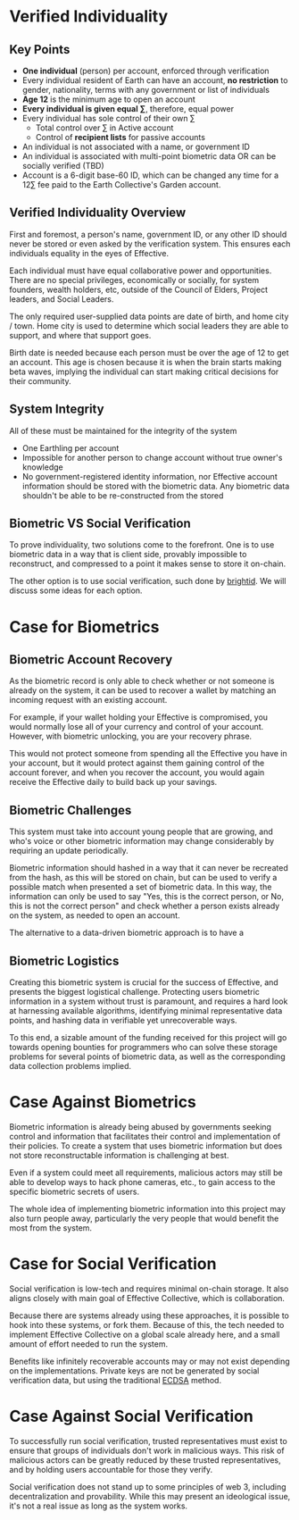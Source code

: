 # Verified Individuality


## Key Points
- **One individual** (person) per account, enforced through verification
- Every individual resident of Earth can have an account, **no restriction** to gender, nationality, terms with any government or list of individuals
- **Age 12** is the minimum age to open an account 
- **Every individual is given equal ∑**, therefore, equal power
- Every individual has sole control of their own ∑
	- Total control over ∑ in Active account
	- Control of **recipient lists** for passive accounts
- An individual is not associated with a name, or government ID 
- An individual is associated with multi-point biometric data OR can be socially verified (TBD)
- Account is a 6-digit base-60 ID, which can be changed any time for a 12∑ fee paid to the Earth Collective's Garden account.


## Verified Individuality Overview
First and foremost, a person's name, government ID, or any other ID should never be stored or even asked by the verification system. This ensures each individuals equality in the eyes of Effective. 

Each individual must have equal collaborative power and opportunities. There are no special privileges, economically or socially, for system founders, wealth holders, etc, outside of the Council of Elders, Project leaders, and Social Leaders.

The only required user-supplied data points are date of birth, and home city / town. Home city is used to determine which social leaders they are able to support, and where that support goes. 

Birth date is needed because each person must be over the age of 12 to get an account. This age is chosen because it is when the brain starts making beta waves, implying the individual can start making critical decisions for their community.

## System Integrity
All of these must be maintained for the integrity of the system
 - One Earthling per account
 - Impossible for another person to change account without true owner's knowledge
 - No government-registered identity information, nor Effective account information should be stored with the biometric data. Any biometric data shouldn't be able to be re-constructed from the stored 

## Biometric VS Social Verification
To prove individuality, two solutions come to the forefront. One is to use biometric data in a way that is client side, provably impossible to reconstruct, and compressed to a point it makes sense to store it on-chain. 

The other option is to use social verification, such done by [brightid](https://www.brightid.org/whitepaper). We will discuss some ideas for each option.

# Case for Biometrics
## Biometric Account Recovery
As the biometric record is only able to check whether or not someone is already on the system, it can be used to recover a wallet by matching an incoming request with an existing account. 

For example, if your wallet holding your Effective is compromised, you would normally lose all of your currency and control of your account. However, with biometric unlocking, you are your recovery phrase.

This would not protect someone from spending all the Effective you have in your account, but it would protect against them gaining control of the account forever, and when you recover the account, you would again receive the Effective daily to build back up your savings. 


## Biometric Challenges
This system must take into account young people that are growing, and who's voice or other biometric information may change considerably by requiring an update periodically. 

Biometric information should hashed in a way that it can never be recreated from the hash, as this will be stored on chain, but can be used to verify a possible match when presented a set of biometric data. In this way, the information can only be used to say "Yes, this is the correct person, or No, this is not the correct person" and check whether a person exists already on the system, as needed to open an account. 

The alternative to a data-driven biometric approach is to have a 

## Biometric Logistics
Creating this biometric system is crucial for the success of Effective, and presents the biggest logistical challenge. Protecting users biometric information in a system without trust is paramount, and requires a hard look at harnessing available algorithms, identifying minimal representative data points, and hashing data in verifiable yet unrecoverable ways. 

To this end, a sizable amount of the funding received for this project will go towards opening bounties for programmers who can solve these storage problems for several points of biometric data, as well as the corresponding data collection problems implied. 

# Case Against Biometrics
Biometric information is already being abused by governments seeking control and information that facilitates their control and implementation of their policies. To create a system that uses biometric information but does not store reconstructable information is challenging at best. 

Even if a system could meet all requirements, malicious actors may still be able to develop ways to hack phone cameras, etc., to gain access to the specific biometric secrets of users. 

The whole idea of implementing biometric information into this project may also turn people away, particularly the very people that would benefit the most from the system.


# Case for Social Verification
Social verification is low-tech and requires minimal on-chain storage. It also aligns closely with main goal of Effective Collective, which is collaboration. 

Because there are systems already using these approaches, it is possible to hook into these systems, or fork them. Because of this, the tech needed to implement Effective Collective on a global scale already here, and a small amount of effort needed to run the system. 

Benefits like infinitely recoverable accounts may or may not exist depending on the implementations. Private keys are not be generated by social verification data, but using the traditional [ECDSA](https://en.wikipedia.org/wiki/Elliptic_Curve_Digital_Signature_Algorithm?ref=hackernoon.com) method. 


# Case Against Social Verification
To successfully run social verification, trusted representatives must exist to ensure that groups of individuals don't work in malicious ways. This risk of malicious actors can be greatly reduced by these trusted representatives, and by holding users accountable for those they verify. 

Social verification does not stand up to some principles of web 3, including decentralization and provability. While this may present an ideological issue, it's not a real issue as long as the system works.
<!--stackedit_data:
eyJoaXN0b3J5IjpbLTg1NzkzMjUxMywtNTUxMjI4NDQ5LDc5Nj
E1Njg4NywtNjEwMjM1NjUsLTIwMTQ0NjYxNzUsMTgzMzE3MzYy
MSwxNjg3ODM5ODg0LC02MzgyMTE3NCwtMTY4NDkwNzEyOSwtMT
Q2NzQ5NDI0LDExMDA4MDY0NzksLTE0ODc5NjU4NTMsODQzMzI1
NTMyLDE1MTQ3MDY0MjYsLTc3MTQ3MTcwOSwtMjAwMDgxOTkyMi
wxNjY1NzY4MTY0LDE3NDQ3OTYzNTEsMzU3MzE2NzQsNzMwOTk4
MTE2XX0=
-->